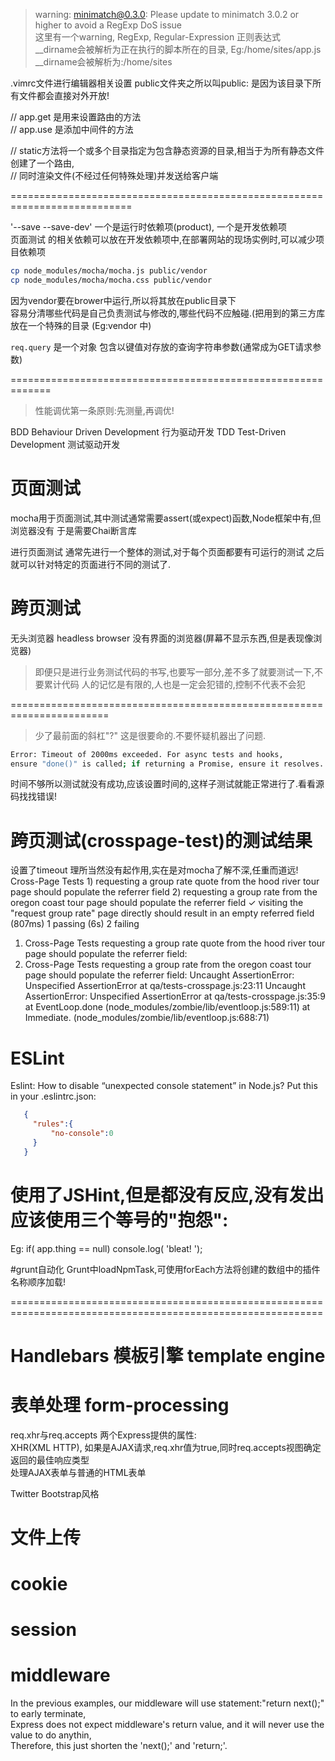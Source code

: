 >warning: minimatch@0.3.0: Please update to minimatch 3.0.2 or higher 
>to avoid a RegExp DoS issue  
这里有一个warning, RegExp, Regular-Expression 正则表达式  
>__dirname会被解析为正在执行的脚本所在的目录, Eg:/home/sites/app.js 
>__dirname会被解析为:/home/sites

.vimrc文件进行编辑器相关设置
public文件夹之所以叫public: 是因为该目录下所有文件都会直接对外开放!

// app.get 是用来设置路由的方法  
// app.use 是添加中间件的方法  

// static方法将一个或多个目录指定为包含静态资源的目录,相当于为所有静态文件创建了一个路由,  
// 同时渲染文件(不经过任何特殊处理)并发送给客户端  

===========================================================================

'--save --save-dev' 一个是运行时依赖项(product), 一个是开发依赖项  
页面测试 的相关依赖可以放在开发依赖项中,在部署网站的现场实例时,可以减少项目依赖项
```bash
cp node_modules/mocha/mocha.js public/vendor  
cp node_modules/mocha/mocha.css public/vendor  
```
因为vendor要在brower中运行,所以将其放在public目录下  
容易分清哪些代码是自己负责测试与修改的,哪些代码不应触碰.(把用到的第三方库放在一个特殊的目录
(Eg:vendor 中)

`req.query` 是一个对象 包含以键值对存放的查询字符串参数(通常成为GET请求参数)

=============================================================

>性能调优第一条原则:先测量,再调优!

BDD Behaviour Driven Development 行为驱动开发
TDD Test-Driven Development 测试驱动开发

# 页面测试
mocha用于页面测试,其中测试通常需要assert(或expect)函数,Node框架中有,但浏览器没有
于是需要Chai断言库

进行页面测试 通常先进行一个整体的测试,对于每个页面都要有可运行的测试
之后就可以针对特定的页面进行不同的测试了.

# 跨页测试
无头浏览器 headless browser 没有界面的浏览器(屏幕不显示东西,但是表现像浏览器)


>即便只是进行业务测试代码的书写,也要写一部分,差不多了就要测试一下,不要累计代码
>人的记忆是有限的,人也是一定会犯错的,控制不代表不会犯

=======================================================================

>少了最前面的斜杠"?" 这是很要命的.不要怀疑机器出了问题.

```bash
Error: Timeout of 2000ms exceeded. For async tests and hooks, 
ensure "done()" is called; if returning a Promise, ensure it resolves.
```
时间不够所以测试就没有成功,应该设置时间的,这样子测试就能正常进行了.看看源码找找错误!

# 跨页测试(crosspage-test)的测试结果
设置了timeout 理所当然没有起作用,实在是对mocha了解不深,任重而道远!
  Cross-Page Tests
    1) requesting a group rate quote from the hood river tour page should populate the referrer field
    2) requesting a group rate from the oregon coast tour page should populate the referrer field
    ✓ visiting the "request group rate" page directly should result in an empty referred field (807ms)
  1 passing (6s)
  2 failing

  1) Cross-Page Tests
       requesting a group rate quote from the hood river tour page should populate the referrer field:
  2) Cross-Page Tests
       requesting a group rate from the oregon coast tour page should populate the referrer field:
      Uncaught AssertionError: Unspecified AssertionError
      at qa/tests-crosspage.js:23:11
      Uncaught AssertionError: Unspecified AssertionError
      at qa/tests-crosspage.js:35:9
      at EventLoop.done (node_modules/zombie/lib/eventloop.js:589:11)
      at Immediate.<anonymous> (node_modules/zombie/lib/eventloop.js:688:71)

# ESLint
   Eslint: How to disable “unexpected console statement” in Node.js?
   Put this in your .eslintrc.json:
```json
   {
     "rules":{
         "no-console":0
     }
   }
```

# 使用了JSHint,但是都没有反应,没有发出应该使用三个等号的"抱怨":
  Eg: if( app.thing == null) console.log( 'bleat! ');

#grunt自动化
Grunt中loadNpmTask,可使用forEach方法将创建的数组中的插件名称顺序加载!
  
============================================================================================================

# Handlebars 模板引擎 template engine

# 表单处理 form-processing

req.xhr与req.accepts 两个Express提供的属性:  
XHR(XML HTTP), 如果是AJAX请求,req.xhr值为true,同时req.accepts视图确定返回的最佳响应类型  
处理AJAX表单与普通的HTML表单  

Twitter Bootstrap风格

# 文件上传

# cookie

# session

# middleware

In the previous examples, our middleware will use statement:"return next();" to early terminate,  
Express does not expect middleware's return value, and it will never use the value to do anythin,  
Therefore, this just shorten the 'next();' and 'return;'.
 



